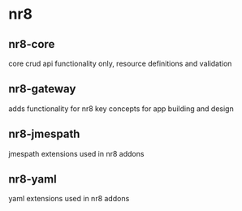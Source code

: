 # nr8

## nr8-core
core crud api functionality only, resource definitions and validation

## nr8-gateway
adds functionality for nr8 key concepts for app building and design

## nr8-jmespath
jmespath extensions used in nr8 addons

## nr8-yaml
yaml extensions used in nr8 addons